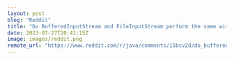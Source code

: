 ```yaml
---
layout: post
blog: "Reddit"
title: "Do BufferedInputStream and FileInputStream perform the same with read(byte[]) method?"
date: 2023-07-27T20:41:15Z
image: images/reddit.png
remote_url: "https://www.reddit.com/r/java/comments/15bcv2d/do_bufferedinputstream_and_fileinputstream/"
---
```

